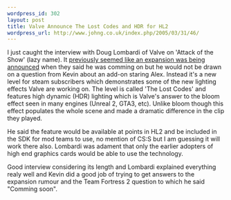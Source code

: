 ```yaml
--- 
wordpress_id: 302
layout: post
title: Valve Announce The Lost Codes and HDR for HL2
wordpress_url: http://www.johng.co.uk/index.php/2005/03/31/46/
---
```

I just caught the interview with Doug Lombardi of Valve on 'Attack of the Show' (lazy name). It <a href="http://www.johng.co.uk/2005/03/25/new-half-life-expansion-on-g4techtv-this-week/">previously seemed like an expansion was being announced</a> when they said he was comming on but he would not be drawn on a question from Kevin about an add-on staring Alex. Instead it's a new level for steam subscribers which demonstrates some of the new lighting effects Valve are working on. The level is called 'The Lost Codes' and features high dynamic (HDR) lighting which is Valve's answer to the bloom effect seen in many engines (Unreal 2, GTA3, etc). Unlike bloom though this effect populates the whole scene and made a dramatic difference in the clip they played.

He said the feature would be available at points in HL2 and be included in the SDK for mod teams to use, no mention of CS:S but I am guessing it will work there also. Lombardi was adament that only the earlier adopters of high end graphics cards would be able to use the technology.

Good interview considering its length and Lombardi explained everything realy well and Kevin did a good job of trying to get answers to the expansion rumour and the Team Fortress 2 question to which he said "Comming soon".
